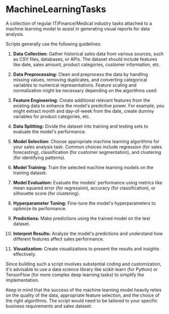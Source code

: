 # MachineLearningTasks
A collection of regular IT/Finance/Medical industry tasks attached to a machine learning model to assist in generating visual reports for data analysis.

Scripts generally use the following guidelines:

1. **Data Collection:** Gather historical sales data from various sources, such as CSV files, databases, or APIs. The dataset should include features like date, sales amount, product categories, customer information, etc.

2. **Data Preprocessing:** Clean and preprocess the data by handling missing values, removing duplicates, and converting categorical variables to numerical representations. Feature scaling and normalization might be necessary depending on the algorithms used.

3. **Feature Engineering:** Create additional relevant features from the existing data to enhance the model's predictive power. For example, you might extract month and day-of-week from the date, create dummy variables for product categories, etc.

4. **Data Splitting:** Divide the dataset into training and testing sets to evaluate the model's performance.

5. **Model Selection:** Choose appropriate machine learning algorithms for your sales analysis task. Common choices include regression (for sales forecasting), classification (for customer segmentation), and clustering (for identifying patterns).

6. **Model Training:** Train the selected machine learning models on the training dataset.

7. **Model Evaluation:** Evaluate the models' performance using metrics like mean squared error (for regression), accuracy (for classification), or silhouette score (for clustering).

8. **Hyperparameter Tuning:** Fine-tune the model's hyperparameters to optimize its performance.

9. **Predictions:** Make predictions using the trained model on the test dataset.

10. **Interpret Results:** Analyze the model's predictions and understand how different features affect sales performance.

11. **Visualization:** Create visualizations to present the results and insights effectively.

Since building such a script involves substantial coding and customization, it's advisable to use a data science library like scikit-learn (for Python) or TensorFlow (for more complex deep learning tasks) to simplify the implementation.

Keep in mind that the success of the machine learning model heavily relies on the quality of the data, appropriate feature selection, and the choice of the right algorithms. The script would need to be tailored to your specific business requirements and sales dataset.
